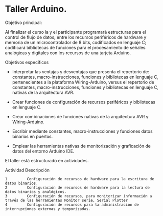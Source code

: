 # Taller Arduino. 


Objetivo principal:

Al finalizar el curso la y el participante programará estructuras para el control de flujo de datos, entre los recursos periféricos de hardware y memoria de un microcontrolador de 8 bits, codificados en lenguaje C; codificará bibliotecas de funciones para el procesamiento de señales analógicas y digitales con los recursos de una tarjeta Arduino.

Objetivos específicos

- Interpretar las ventajas y desventajas que presenta el repertorio de: constantes, macro-instrucciones, funciones y bibliotecas en 
lenguaje C,  pertenecientes a la plataforma Wiring-Arduino, versus el repertorio de constantes, macro-instrucciones, funciones y bibliotecas en lenguaje C, nativas de la arquitectura AVR.
			
- Crear funciones de configuración de recursos periféricos y bibliotecas en lenguaje C.
			
- Crear combinaciones de funciones nativas de la arquitectura AVR y Wiring-Arduino. 
			
- Escribir mediante constantes, macro-instrucciones y funciones datos binarios en puertos.

- Emplear las herramientas nativas de monitorización y graficación de datos del entorno Arduino IDE.
			

El taller está estructurado en actividades. 

Actividad                                     Descripción

    1         Configuración de recursos de hardware para la escritura de datos binarios.
    2         Configuración de recursos de hardware para la lectura de datos binarios y analógicos.
    3         Configuración de recursos, para monitorizar información a través de las herramientas Monitor serie, Serial Plotter
    4         Configuración de recursos para la administración de interrupciones externas y temporizadas.
    
